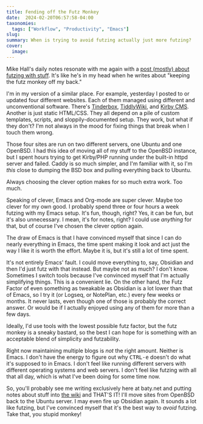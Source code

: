 ```yaml
---
title: Fending off the Futz Monkey
date:  2024-02-20T06:57:58-04:00
taxonomies:
  tags: ["Workflow", "Productivity", "Emacs"]
slug: 
summary: When is trying to avoid futzing actually just more futzing?
cover:
  image: 
---
```


Mike Hall's daily notes resonate with me again with a [post (mostly) about futzing with stuff](https://mike.puddingtime.org/posts/2024-02-19-daily-notes/). It's like he's in my head when he writes about "keeping the futz monkey off my back."

I'm in my version of a similar place. For example, yesterday I posted to or updated four different websites. Each of them managed using different and unconventional software. There's [Tinderbox](https://eastgate.com/Tinderbox), [TiddlyWiki](https://tiddlywiki.com), and [Kirby CMS](https://getkirby.com/). Another is just static HTML/CSS. They all depend on a pile of custom templates, scripts, and sloppily-documented setup. They work, but what if they don't? I'm not always in the mood for fixing things that break when I touch them wrong.

Those four sites are run on two different servers, one Ubuntu and one OpenBSD. I had this idea of moving all of my stuff to the OpenBSD instance, but I spent hours trying to get Kirby/PHP running under the built-in httpd server and failed. Caddy is so much simpler, and I'm familiar with it, so I'm *this* close to dumping the BSD box and pulling everything back to Ubuntu. 

Always choosing the clever option makes for so much extra work. Too much.

Speaking of clever, Emacs and Org-mode are super clever. Maybe too clever for my own good. I probably spend three or four hours a week futzing with my Emacs setup. It's fun, though, right? Yes, it can be fun, but it's also unnecessary. I mean, it's for notes, right? I could use *anything* for that, but of course I've chosen the clever option again.

The draw of Emacs is that I have convinced myself that since I can do nearly everything in Emacs, the time spent making it look and act just the way I like it is worth the effort. Maybe it is, but it's still a lot of time spent.

It's not entirely Emacs' fault. I could move everything to, say, Obsidian and then I'd just futz with that instead. But maybe not as much? I don't know. Sometimes I switch tools because I've convinced myself that I'm actually simplifying things. This is a convenient lie. On the other hand, the Futz Factor of even something as tweakable as Obsidian is a lot lower than that of Emacs, so I try it (or Logseq, or NotePlan, etc.) every few weeks or months. It never lasts, even though one of those is probably the correct answer. Or would be if I actually enjoyed using any of them for more than a few days.

Ideally, I'd use tools with the lowest possible futz factor, but the futz monkey is a sneaky bastard, so the best I can hope for is something with an acceptable blend of simplicity and futzability.

Right now maintaining multiple blogs is *not* the right amount. Neither is Emacs. I don't have the energy to figure out why <kbd><kbd>CTRL</kbd>-<kbd>e</kbd></kbd> doesn't do what it's supposed to in Emacs. I don't feel like running different servers with different operating systems and web servers. I don't feel like futzing with all that all day, which is what I've been doing for some time now.

So, you'll probably see me writing exclusively here at baty.net and putting notes about stuff into [the wiki](https://wiki.baty.net) and THAT'S IT! I'll move sites from OpenBSD back to the Ubuntu server. I may even fire up Obsidian again. It sounds a lot like futzing, but I've convinced myself that it's the best way to *avoid* futzing. Take that, you stupid monkey!

